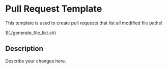 # Pull Request Template

This template is used to create pull requests that list all modified file paths!

$(./generate_file_list.sh)

## Description

Describe your changes here.
